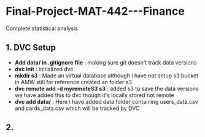# Final-Project-MAT-442---Finance
Complete statistical analysis

## 1. DVC Setup
- **Add data/ in .gitignore file** : making sure git doesn't track data versions
- **dvc init** : initialized dvc 
- **mkdir s3** : Made an virtual database although i have not setup s3 bucket in AMW still for reference created an folder s3
- **dvc remote add -d myremoteS3 s3** : added s3 to save the data versions we have added this to dvc though it's locally stored not remote
- **dvc add data/** : Here i have added data folder containing users_data.csv and cards_data.csv which will be tracked by DVC

## 2. 